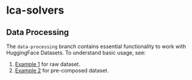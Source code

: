 # lca-solvers

## Data Processing

The `data-processing` branch contains essential functionality to work with HuggingFace Datasets.
To understand basic usage, see:
1. [Example 1](examples/create_model_input.py) for raw dataset.
1. [Example 2](examples/working_with_composed_dataset.py) for pre-composed dataset.